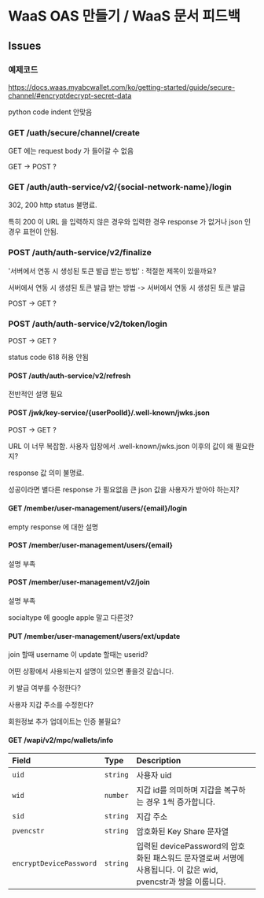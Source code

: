 # WaaS OAS 만들기 / WaaS 문서 피드백

## Issues

### 예제코드

https://docs.waas.myabcwallet.com/ko/getting-started/guide/secure-channel/#encryptdecrypt-secret-data

python code indent 안맞음

### GET /uath/secure/channel/create

GET 에는 request body 가 들어갈 수 없음

GET -> POST ?

### GET /auth/auth-service/v2/{social-network-name}/login

302, 200 http status 불명료.

특히 200 이 URL 을 입력하지 않은 경우와 입력한 경우 response 가 없거나 json 인 경우 표현이 안됨.

### POST /auth/auth-service/v2/finalize

'서버에서 연동 시 생성된 토큰 발급 받는 방법' : 적절한 제목이 있을까요?

서버에서 연동 시 생성된 토큰 발급 받는 방법 -> 서버에서 연동 시 생성된 토큰 발급

POST -> GET ?

### POST /auth/auth-service/v2/token/login

POST -> GET ?

status code 618 허용 안됨

#### POST /auth/auth-service/v2/refresh

전반적인 설명 필요

#### POST /jwk/key-service/{userPoolId}/.well-known/jwks.json

POST -> GET ?

URL 이 너무 복잡함. 사용자 입장에서 .well-known/jwks.json 이후의 값이 왜 필요한지?

response 값 의미 불명료.

성공이라면 별다른 response 가 필요없음 큰 json 값을 사용자가 받아야 하는지?

#### GET /member/user-management/users/{email}/login

empty response 에 대한 설명

#### POST /member/user-management/users/{email}

설명 부족

#### POST /member/user-management/v2/join

설명 부족

socialtype 에 google apple 말고 다른것?

#### PUT /member/user-management/users/ext/update

join 할때 username 이 update 할때는 userid?

어떤 상황에서 사용되는지 설명이 있으면 좋을것 같습니다.

키 발급 여부를 수정한다?

사용자 지갑 주소를 수정한다?

회원정보 추가 업데이트는 인증 불필요?

#### GET /wapi/v2/mpc/wallets/info

| Field                   | Type     | Description                                                                                                    |
| :---------------------- | :------- | :------------------------------------------------------------------------------------------------------------- |
| `uid`                   | `string` | 사용자 uid                                                                                                     |
| `wid`                   | `number` | 지갑 id를 의미하며 지갑을 복구하는 경우 1씩 증가합니다.                                                        |
| `sid`                   | `string` | 지갑 주소                                                                                                      |
| `pvencstr`              | `string` | 암호화된 Key Share 문자열                                                                                      |
| `encryptDevicePassword` | `string` | 입력된 devicePassword의 암호화된 패스워드 문자열로써 서명에 사용됩니다. 이 값은 wid, pvencstr과 쌍을 이룹니다. |

